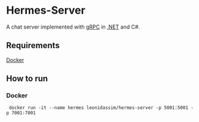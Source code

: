 # Hermes-Server
A  chat server implemented with [gRPC](https://grpc.io) in [.NET](https://dotnet.microsoft.com/) and C#.

## Requirements ##
[Docker](https://docs.docker.com/get-docker/) 

## How to run ##

### Docker ###

```
 docker run -it --name hermes leonidassim/hermes-server -p 5001:5001 -p 7001:7001
```
